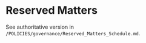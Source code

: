 # Reserved Matters

See authoritative version in `/POLICIES/governance/Reserved_Matters_Schedule.md`.
